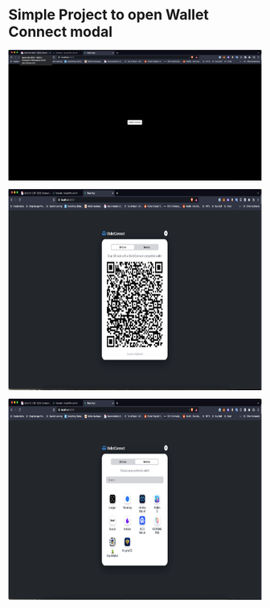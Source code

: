 # Simple Project to open Wallet Connect modal

<p align="center">
    <img src="./public/images/button.png" alt="Screen Recording" />
</p>

<p align="center">
    <img src="./public/images/modal1.png" alt="Screen Recording" height="400" />
</p>
<p align="center">
    <img src="./public/images/modal2.png" alt="Screen Recording" height="400" />
</p>